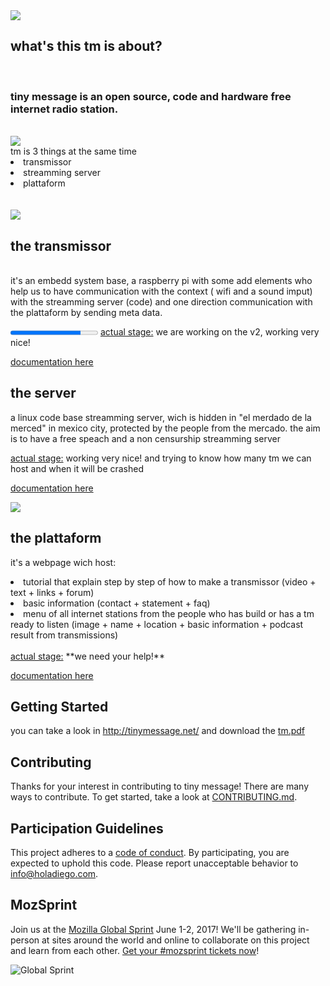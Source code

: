 <img src="http://lowlives.net/tinymessage/images/tm2.png">

## what's this tm is about? 
<br>
<h3>tiny message is an open source, code and hardware free internet radio station.</h3>
<br>
<img src="http://lowlives.net/tinymessage/images/tm1.png">
<br> tm is 3 things at the same time
<li>transmissor</li>
<li>streamming server</li>
<li>plattaform</li>
<br>
<br>

<img src="http://lowlives.net/tinymessage/images/tm3.png">

## the transmissor
<br>it's an embedd system base, a raspberry pi with some add elements who help us to have communication with the context ( wifi and a sound imput) with the streamming server (code) and one direction communication with the plattaform by sending meta data. 

<progress value="80" max="100">
</progress>
<u>actual stage:</u> we are working on the v2, working very nice!

[documentation here](transmissor)

## the server
a linux code base streamming server, wich is hidden in "el merdado de la merced" in mexico city, protected by the people from the mercado. the aim is to have a free speach and a non censurship streamming server
<br>

<u>actual stage:</u> working very nice! and trying to know how many tm we can host and when it will be crashed

[documentation here](Server)

<img src="http://lowlives.net/tinymessage/images/plattaform.png">

## the plattaform
it's a webpage wich host:
<li>tutorial that explain step by step of how to make a transmissor (video + text + links + forum)</li>
<li>basic information (contact + statement + faq)</li>
<li>menu of all internet stations from the people who has build or has a tm ready to listen (image + name + location + basic information     + podcast result from transmissions)</li>
<br>
<u>actual stage:</u> **we need your help!**

[documentation here](plattaform)
 
## Getting Started
you can take a look in http://tinymessage.net/ and download the [tm.pdf](tm.pdf)

## Contributing

Thanks for your interest in contributing to tiny message! There are many ways to contribute. To get started, take a look at [CONTRIBUTING.md](CONTRIBUTING.md).

## Participation Guidelines

This project adheres to a [code of conduct](CODE_OF_CONDUCT.md). By participating, you are expected to uphold this code. Please report unacceptable behavior to info@holadiego.com.

## MozSprint

Join us at the [Mozilla Global Sprint](http://mozilla.github.io/global-sprint/) June 1-2, 2017! We'll be gathering in-person at sites around the world and online to collaborate on this project and learn from each other. [Get your #mozsprint tickets now](http://mozilla.github.io/global-sprint/)!

![Global Sprint](https://cloud.githubusercontent.com/assets/617994/24632585/b2b07dcc-1892-11e7-91cf-f9e473187cf7.png)
